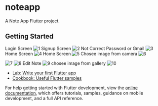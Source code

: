 # noteapp

A Note App Flutter project.

## Getting Started


Login Screen
![1](https://github.com/HassanNafed/NoteApp/assets/128227283/2dd094c5-5c9a-4bf1-ae01-96bcf0e3d354)
Signup Screen
![2](https://github.com/HassanNafed/NoteApp/assets/128227283/2c43666a-0dbd-4b78-89fa-1f66ef561e5b)
Not Correct Password or Gmail
![3](https://github.com/HassanNafed/NoteApp/assets/128227283/2936c479-8ba3-4fff-afef-caf98909d13f)
Home Screen
![4](https://github.com/HassanNafed/NoteApp/assets/128227283/d1034079-d718-4947-b0bf-26f1d7bd9468)
Home Screen
![5](https://github.com/HassanNafed/NoteApp/assets/128227283/06a419e6-d4bf-45b8-87e2-4952cb38c6b0)
Chosee image from camera
![6](https://github.com/HassanNafed/NoteApp/assets/128227283/384847ff-bee1-499c-bd85-56d11d14c779)

![7](https://github.com/HassanNafed/NoteApp/assets/128227283/a4c50a48-e8dc-4396-95ea-5b4bf075825a)
![8](https://github.com/HassanNafed/NoteApp/assets/128227283/3bf088b4-6a60-4a14-9be0-ed1ebbc3ff06)
Edit Note
![9](https://github.com/HassanNafed/NoteApp/assets/128227283/d05f5e18-2a2e-4065-af1b-4f5e0b38e0f6)
chosee image from gallery
![10](https://github.com/HassanNafed/NoteApp/assets/128227283/f4508e0f-eaee-4554-8519-3e3f8426c698)

- [Lab: Write your first Flutter app](https://docs.flutter.dev/get-started/codelab)
- [Cookbook: Useful Flutter samples](https://docs.flutter.dev/cookbook)

For help getting started with Flutter development, view the
[online documentation](https://docs.flutter.dev/), which offers tutorials,
samples, guidance on mobile development, and a full API reference.
